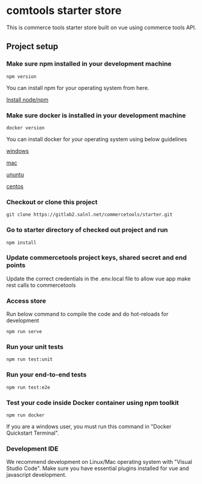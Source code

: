 # comtools starter store
This is commerce tools starter store built on vue using commerce tools API.

## Project setup

### Make sure npm installed in your development machine
```
npm version
```

You can install npm for your operating system from here.

[Install node/npm](https://nodejs.org/en/download/)

### Make sure docker is installed in your development machine
```
docker version
```

You can install docker for your operating system using below guidelines

[windows](https://docs.docker.com/toolbox/toolbox_install_windows/)

[mac](https://docs.docker.com/docker-for-mac/)

[ununtu](https://docs.docker.com/install/linux/docker-ce/ubuntu/)

[centos](https://docs.docker.com/install/linux/docker-ce/centos/)

### Checkout or clone this project
```
git clone https://gitlab2.salnl.net/commercetools/starter.git
```

### Go to starter directory of checked out project and run
```
npm install
```
### Update commercetools project keys, shared secret and end points 
Update the correct credentials in the .env.local file to allow vue app make rest calls to commercetools

### Access store 
Run below command to compile the code and do hot-reloads for development
```
npm run serve
```
### Run your unit tests
```
npm run test:unit
```
### Run your end-to-end tests
```
npm run test:e2e
```

### Test your code inside Docker container using npm toolkit
```
npm run docker
```
If you are a windows user, you must run this command in "Docker Quickstart Terminal".

### Development IDE
We recommend development on Linux/Mac operating system with "Visual Studio Code". Make sure you have essential plugins installed for vue and javascript development.
